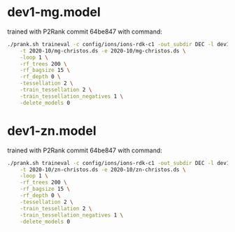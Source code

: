 

# dev1-mg.model

trained with P2Rank commit 64be847 with command:

```sh
./prank.sh traineval -c config/ions/ions-rdk-c1 -out_subdir DEC -l dev1 \
    -t 2020-10/mg-christos.ds -e 2020-10/mg-christos.ds \
    -loop 1 \
    -rf_trees 200 \
    -rf_bagsize 15 \
    -rf_depth 0 \
    -tessellation 2 \
    -train_tessellation 2 \
    -train_tessellation_negatives 1 \
    -delete_models 0
```

# dev1-zn.model

trained with P2Rank commit 64be847 with command:

```sh
./prank.sh traineval -c config/ions/ions-rdk-c1 -out_subdir DEC -l dev1 \
    -t 2020-10/zn-christos.ds -e 2020-10/zn-christos.ds \
    -loop 1 \
    -rf_trees 200 \
    -rf_bagsize 15 \
    -rf_depth 0 \
    -tessellation 2 \
    -train_tessellation 2 \
    -train_tessellation_negatives 1 \
    -delete_models 0
```